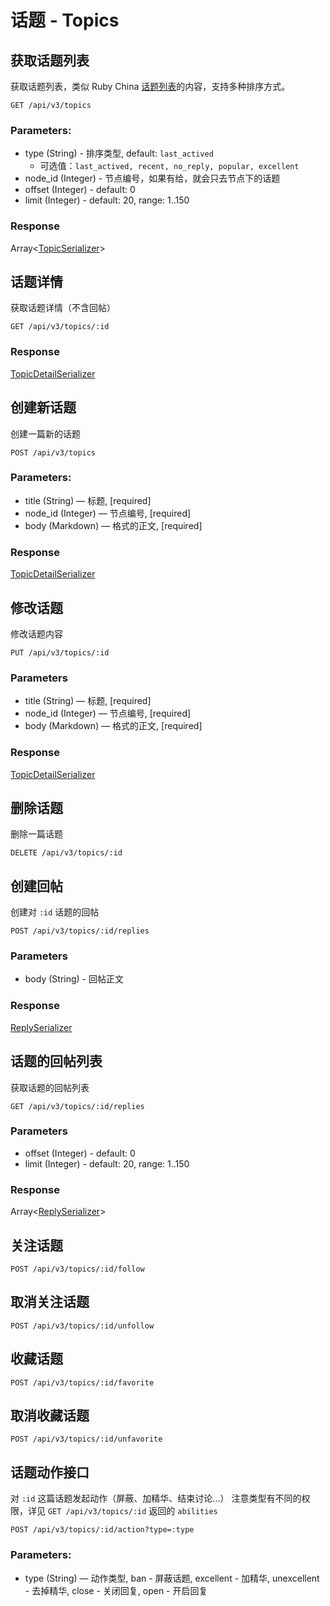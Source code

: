 # 话题 - Topics

## 获取话题列表

获取话题列表，类似 Ruby China [话题列表](https://ruby-china.org/topics)的内容，支持多种排序方式。

```markup
GET /api/v3/topics
```

### Parameters:

* type (String) - 排序类型, default: `last_actived`
    * 可选值：`last_actived, recent, no_reply, popular, excellent` 
* node_id (Integer) - 节点编号，如果有给，就会只去节点下的话题
* offset (Integer) - default: 0
* limit (Integer) - default: 20, range: 1..150

### Response

Array<[TopicSerializer](TopicSerializer)>

## 话题详情

获取话题详情（不含回帖）

```markup
GET /api/v3/topics/:id
```

### Response

[TopicDetailSerializer](TopicDetailSerializer)

## 创建新话题

创建一篇新的话题

```markup
POST /api/v3/topics
```

### Parameters:

* title (String) — 标题, [required]
* node_id (Integer) — 节点编号, [required]
* body (Markdown) — 格式的正文, [required]

### Response

[TopicDetailSerializer](TopicDetailSerializer)

## 修改话题

修改话题内容

```markup
PUT /api/v3/topics/:id
```

### Parameters

* title (String) — 标题, [required]
* node_id (Integer) — 节点编号, [required]
* body (Markdown) — 格式的正文, [required]

### Response

[TopicDetailSerializer](TopicDetailSerializer)

## 删除话题

删除一篇话题

```markup
DELETE /api/v3/topics/:id
```

## 创建回帖

创建对 `:id` 话题的回帖

```markup
POST /api/v3/topics/:id/replies
```

### Parameters

* body (String) - 回帖正文

### Response

[ReplySerializer](ReplySerializer)

## 话题的回帖列表

获取话题的回帖列表

```markup
GET /api/v3/topics/:id/replies
```

### Parameters

* offset (Integer) - default: 0
* limit (Integer) - default: 20, range: 1..150

### Response

Array<[ReplySerializer](ReplySerializer)>

## 关注话题

```markup
POST /api/v3/topics/:id/follow
```

## 取消关注话题

```markup
POST /api/v3/topics/:id/unfollow
```

## 收藏话题

```markup
POST /api/v3/topics/:id/favorite
```

## 取消收藏话题

```markup
POST /api/v3/topics/:id/unfavorite
```

## 话题动作接口

对 `:id` 这篇话题发起动作（屏蔽、加精华、结束讨论...） 注意类型有不同的权限，详见 `GET /api/v3/topics/:id` 返回的 `abilities`

```
POST /api/v3/topics/:id/action?type=:type
```

### Parameters:

* type (String) — 动作类型, ban - 屏蔽话题, excellent - 加精华, unexcellent - 去掉精华, close - 关闭回复, open - 开启回复



